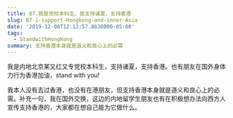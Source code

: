 ```yaml
---
title: 87.我是党校本科生，我支持诸夏，支持香港
slug: 87-i-support-Hongkong-and-inner-Asia
date: '2019-12-08T12:12:57.8630000-05:00'
tags:
  - StandwithHongKong
summary: 支持香港本身就是道义和良心上的必需
---
```

我是内地北京某又红又专党校本科生，支持诸夏，支持香港。也有朋友在国外身体力行为香港加油，stand with you!



我本人没有去过香港，也没有在港朋友，但支持香港本身就是道义和良心上的必需。补充一句，我在国外交换，这边的内地留学生朋友也有在积极想办法向西方人宣传支持香港的，大家都在想自己能为它做什么。
